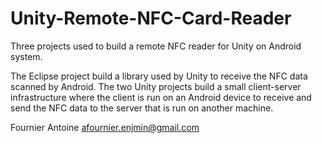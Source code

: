 Unity-Remote-NFC-Card-Reader
============================

Three projects used to build a remote NFC reader for Unity on Android system.

The Eclipse project build a library used by Unity to receive the NFC data scanned by Android.
The two Unity projects build a small client-server infrastructure
where the client is run on an Android device to receive and send the NFC data
to the server that is run on another machine.


Fournier Antoine
afournier.enjmin@gmail.com
